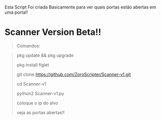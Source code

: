 Esta Script Foi criada Basicamente para ver quais portas estão abertas em uma porta!!

# Scanner Version Beta!!

> Comandos:


> pkg update && pkg upgrade
> 
> pkg install figlet
> 
> git clone https://github.com/ZoroScripter/Scanner-v1.git
> 
> cd Scanner-v1
> 
> python2 Scanner-v1.py
> 
> coloque o ip do alvo
> 
> veja as portas abertas!!
